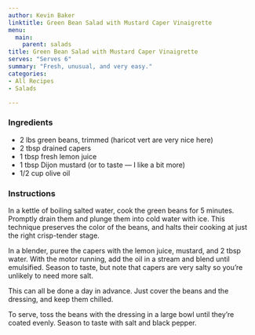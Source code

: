 ```yaml
---
author: Kevin Baker
linktitle: Green Bean Salad with Mustard Caper Vinaigrette 
menu:
  main:
    parent: salads
title: Green Bean Salad with Mustard Caper Vinaigrette 
serves: "Serves 6"
summary: "Fresh, unusual, and very easy."
categories:
- All Recipes
- Salads

---
```

### Ingredients

<div class="ingredient-list">

* 2 lbs green beans, trimmed (haricot vert are very nice here)  
* 2 tbsp drained capers  
* 1 tbsp fresh lemon juice  
* 1 tbsp Dijon mustard (or to taste — I like a bit more)  
* 1/2 cup olive oil   

</div>

### Instructions
In a kettle of boiling salted water, cook the green beans for 5 minutes. Promptly drain them and plunge them into cold water with ice. This technique preserves the color of the beans, and halts their cooking at just the right crisp-tender stage.

In a blender, puree the capers with the lemon juice, mustard, and 2 tbsp water. With the motor running, add the oil in a stream and blend until emulsified. Season to taste, but note that capers are very salty so you’re unlikely to need more salt.

This can all be done a day in advance. Just cover the beans and the dressing, and keep them chilled.

To serve, toss the beans with the dressing in a large bowl until they’re coated evenly.  Season to taste with salt and black pepper.